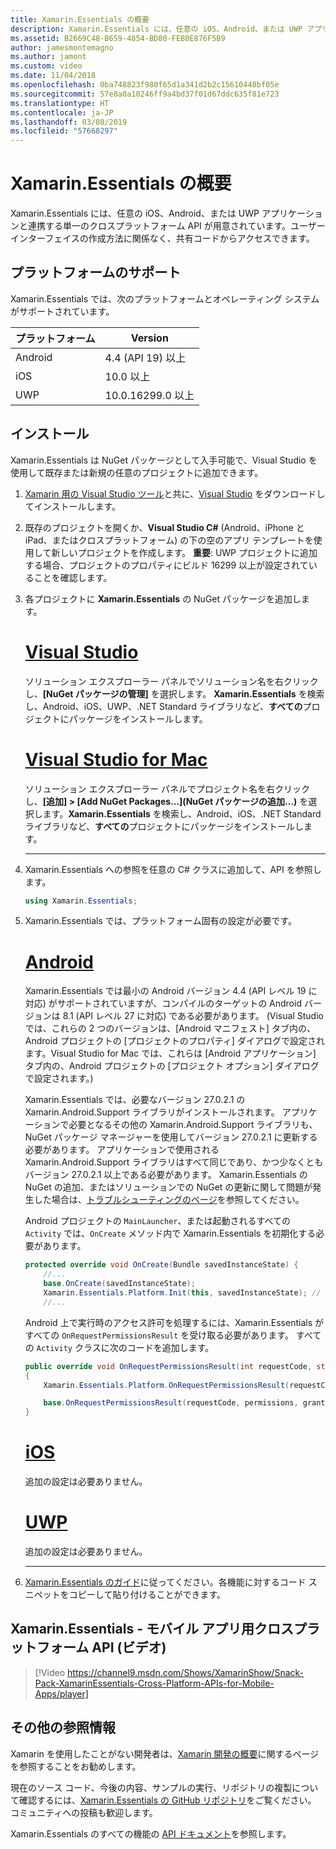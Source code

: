 ```yaml
---
title: Xamarin.Essentials の概要
description: Xamarin.Essentials には、任意の iOS、Android、または UWP アプリケーションと連携する単一のクロスプラットフォーム API が用意されています。ユーザー インターフェイスの作成方法に関係なく、共有コードからアクセスできます。
ms.assetid: B2669C48-B659-4854-BD80-FEB0E876F5B9
author: jamesmontemagno
ms.author: jamont
ms.custom: video
ms.date: 11/04/2018
ms.openlocfilehash: 0ba748823f980f65d1a341d2b2c15610440bf05e
ms.sourcegitcommit: 57e8a0a10246ff9a4bd37f01d67ddc635f81e723
ms.translationtype: HT
ms.contentlocale: ja-JP
ms.lasthandoff: 03/08/2019
ms.locfileid: "57668297"
---
```

# <a name="get-started-with-xamarinessentials"></a>Xamarin.Essentials の概要

Xamarin.Essentials には、任意の iOS、Android、または UWP アプリケーションと連携する単一のクロスプラットフォーム API が用意されています。ユーザー インターフェイスの作成方法に関係なく、共有コードからアクセスできます。

## <a name="platform-support"></a>プラットフォームのサポート

Xamarin.Essentials では、次のプラットフォームとオペレーティング システムがサポートされています。

| プラットフォーム | Version |
| --- | --- |
| Android | 4.4 (API 19) 以上 |
| iOS |10.0 以上 |
| UWP | 10.0.16299.0 以上 |

## <a name="installation"></a>インストール

Xamarin.Essentials は NuGet パッケージとして入手可能で、Visual Studio を使用して既存または新規の任意のプロジェクトに追加できます。

1. [Xamarin 用の Visual Studio ツール](~/get-started/installation/index.md)と共に、[Visual Studio](http://visualstudio.com) をダウンロードしてインストールします。

2. 既存のプロジェクトを開くか、**Visual Studio C#** (Android、iPhone と iPad、またはクロスプラットフォーム) の下の空のアプリ テンプレートを使用して新しいプロジェクトを作成します。 **重要**: UWP プロジェクトに追加する場合、プロジェクトのプロパティにビルド 16299 以上が設定されていることを確認します。

3. 各プロジェクトに **Xamarin.Essentials** の NuGet パッケージを追加します。

    # <a name="visual-studiotabwindows"></a>[Visual Studio](#tab/windows)

    ソリューション エクスプローラー パネルでソリューション名を右クリックし、**[NuGet パッケージの管理]** を選択します。 **Xamarin.Essentials** を検索し、Android、iOS、UWP、.NET Standard ライブラリなど、**すべての**プロジェクトにパッケージをインストールします。

    # <a name="visual-studio-for-mactabmacos"></a>[Visual Studio for Mac](#tab/macos)

    ソリューション エクスプローラー パネルでプロジェクト名を右クリックし、**[追加] > [Add NuGet Packages...]\(NuGet パッケージの追加...\)** を選択します。**Xamarin.Essentials** を検索し、Android、iOS、.NET Standard ライブラリなど、**すべての**プロジェクトにパッケージをインストールします。

    -----

4. Xamarin.Essentials への参照を任意の C# クラスに追加して、API を参照します。

    ```csharp
    using Xamarin.Essentials;
    ```

5. Xamarin.Essentials では、プラットフォーム固有の設定が必要です。

    # <a name="androidtabandroid"></a>[Android](#tab/android)

    Xamarin.Essentials では最小の Android バージョン 4.4 (API レベル 19 に対応) がサポートされていますが、コンパイルのターゲットの Android バージョンは 8.1 (API レベル 27 に対応) である必要があります。 (Visual Studio では、これらの 2 つのバージョンは、[Android マニフェスト] タブ内の、Android プロジェクトの [プロジェクトのプロパティ] ダイアログで設定されます。Visual Studio for Mac では、これらは [Android アプリケーション] タブ内の、Android プロジェクトの [プロジェクト オプション] ダイアログで設定されます。) 

    Xamarin.Essentials では、必要なバージョン 27.0.2.1 の Xamarin.Android.Support ライブラリがインストールされます。 アプリケーションで必要となるその他の Xamarin.Android.Support ライブラリも、NuGet パッケージ マネージャーを使用してバージョン 27.0.2.1 に更新する必要があります。 アプリケーションで使用される Xamarin.Android.Support ライブラリはすべて同じであり、かつ少なくともバージョン 27.0.2.1 以上である必要があります。 Xamarin.Essentials の NuGet の追加、またはソリューションでの NuGet の更新に関して問題が発生した場合は、[トラブルシューティングのページ](troubleshooting.md)を参照してください。

    Android プロジェクトの `MainLauncher`、または起動されるすべての `Activity` では、`OnCreate` メソッド内で Xamarin.Essentials を初期化する必要があります。

    ```csharp
    protected override void OnCreate(Bundle savedInstanceState) {
        //...
        base.OnCreate(savedInstanceState);
        Xamarin.Essentials.Platform.Init(this, savedInstanceState); // add this line to your code, it may also be called: bundle
        //...
    ```

    Android 上で実行時のアクセス許可を処理するには、Xamarin.Essentials がすべての `OnRequestPermissionsResult` を受け取る必要があります。 すべての `Activity` クラスに次のコードを追加します。

    ```csharp
    public override void OnRequestPermissionsResult(int requestCode, string[] permissions, [GeneratedEnum] Android.Content.PM.Permission[] grantResults)
    {
        Xamarin.Essentials.Platform.OnRequestPermissionsResult(requestCode, permissions, grantResults);

        base.OnRequestPermissionsResult(requestCode, permissions, grantResults);
    }
    ```

    # <a name="iostabios"></a>[iOS](#tab/ios)

    追加の設定は必要ありません。

    # <a name="uwptabuwp"></a>[UWP](#tab/uwp)

    追加の設定は必要ありません。

    -----

6. [Xamarin.Essentials のガイド](index.md)に従ってください。各機能に対するコード スニペットをコピーして貼り付けることができます。

## <a name="xamarinessentials---cross-platform-apis-for-mobile-apps-video"></a>Xamarin.Essentials - モバイル アプリ用クロスプラットフォーム API (ビデオ)

> [!Video https://channel9.msdn.com/Shows/XamarinShow/Snack-Pack-XamarinEssentials-Cross-Platform-APIs-for-Mobile-Apps/player]

## <a name="other-resources"></a>その他の参照情報

Xamarin を使用したことがない開発者は、[Xamarin 開発の概要](~/cross-platform/getting-started/index.md)に関するページを参照することをお勧めします。

現在のソース コード、今後の内容、サンプルの実行、リポジトリの複製について確認するには、[Xamarin.Essentials の GitHub リポジトリ](https://github.com/xamarin/Essentials)をご覧ください。 コミュニティへの投稿も歓迎します。

Xamarin.Essentials のすべての機能の [API ドキュメント](xref:Xamarin.Essentials)を参照します。
